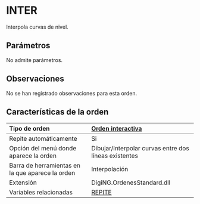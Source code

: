 # INTER

Interpola curvas de nivel.

## Parámetros

No admite parámetros.

## Observaciones

No se han registrado observaciones para esta orden.

## Características de la orden

| Tipo de orden | [Orden interactiva](inter.md) |
| :--- | :--- |
| Repite automáticamente | Si |
| Opción del menú donde aparece la orden | Dibujar/Interpolar curvas entre dos líneas existentes |
| Barra de herramientas en la que aparece la orden | Interpolación |
| Extensión | DigiNG.OrdenesStandard.dll |
| Variables relacionadas | [REPITE](/digi3d-net/referencia/digi3d.net/ventana-de-dibujo/ordenes/i/REPITE.html) |


